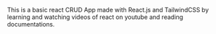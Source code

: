 This is a basic react CRUD App made with React.js and
 TailwindCSS by learning and watching videos of react 
 on youtube and reading documentations.